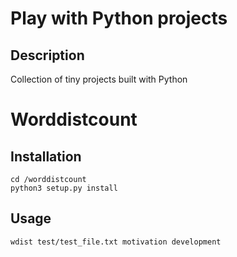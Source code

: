 Play with Python projects
==

Description
----
Collection of tiny projects built with Python

Worddistcount
==============

Installation
----
```
cd /worddistcount
python3 setup.py install
```

Usage
----
```
wdist test/test_file.txt motivation development
```
